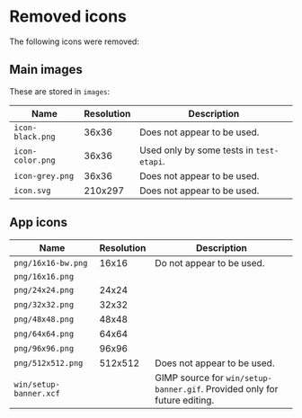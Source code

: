 # Removed icons
The following icons were removed:

## Main images

These are stored in `images`:

| Name | Resolution | Description |
| --- | --- | --- |
| `icon-black.png` | 36x36 | Does not appear to be used. |
| `icon-color.png` | 36x36 | Used only by some tests in `test-etapi`. |
| `icon-grey.png` | 36x36 | Does not appear to be used. |
| `icon.svg` | 210x297 | Does not appear to be used. |

## App icons

| Name | Resolution | Description |
| --- | --- | --- |
| `png/16x16-bw.png` | 16x16 | Do not appear to be used. |
| `png/16x16.png` |
| `png/24x24.png` | 24x24 |
| `png/32x32.png` | 32x32 |
| `png/48x48.png` | 48x48 |
| `png/64x64.png` | 64x64 |
| `png/96x96.png` | 96x96 |
| `png/512x512.png` | 512x512 | Does not appear to be used. |
| `win/setup-banner.xcf` |     | GIMP source for `win/setup-banner.gif`. Provided only for future editing. |